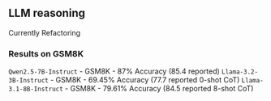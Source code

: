 ## LLM reasoning

Currently Refactoring

### Results on GSM8K

`Qwen2.5-7B-Instruct` - GSM8K - 87% Accuracy (85.4 reported)
`Llama-3.2-3B-Instruct` - GSM8K - 69.45% Accuracy (77.7 reported 0-shot CoT)
`Llama-3.1-8B-Instruct` - GSM8K - 79.61% Accuracy (84.5 reported 8-shot CoT)
